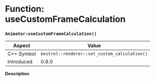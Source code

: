 
# Function: useCustomFrameCalculation
### `Animator:useCustomFrameCalculation()`

| Aspect | Value |
| --- | --- |
| C++ Symbol | `kestrel::renderer::set_custom_calculation()` |
| Introduced | 0.8.0 |

**Description**


